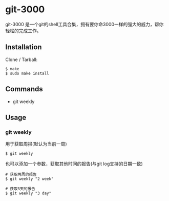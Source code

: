 # git-3000 

git-3000 是一个git的shell工具合集，拥有要你命3000一样的强大的威力，帮你轻松的完成工作。

## Installation
Clone / Tarball:

```
$ make
$ sudo make install
```

## Commands

- git weekly

## Usage

### git weekly

用于获取周报(默认为当前一周)  

```
$ git weekly
```

也可以添加一个参数，获取其他时间的报告(与git log支持的日期一致)

```
# 获取两周的报告
$ git weekly "2 week"

# 获取3天的报告
$ git weekly "3 day"
```


